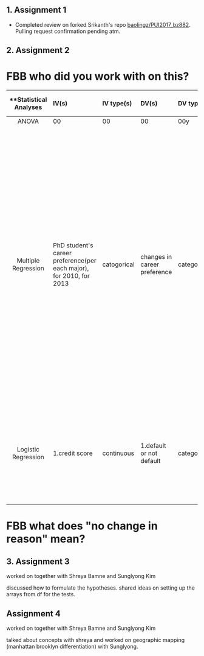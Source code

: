 ## 1. Assignment 1
- Completed review on forked Srikanth's repo [baolingz/PUI2017_bz882](https://github.com/baolingz/PUI2017_bz882/tree/master/HW3_bz882). Pulling request confirmation pending atm.

## 2. Assignment 2

# FBB who did you work with on this?


| **Statistical Analyses	|  IV(s)  |  IV type(s) |  DV(s)  |  DV type(s)  |  Control Var | Control Var type  | Question to be answered | _H0_ | alpha | link to paper **| 
|:----------:|:----------|:------------|:-------------|:-------------|:------------------|:------------- |:----------------------------|:--------:|:-------:|:-----------|
ANOVA	| 00| 00 |00| 00y | 00 | 0 | 0 | 0 | 0| 0)
Multiple Regression |PhD student's career preference(per each major), for 2010, for 2013|catogorical|changes in career preference| categorical|US citizen|categorical|Do science & engineering PhD stuents lose interest in an academic career over the course of graduate training because students are discouraged from pursuing an academic career by the challenges of obtaining a facultry job or because it is due to a more fundamental change in student's career goals for reasons other than the academic labor market.|no change in reason|0.05|[The declining interest in an academic career](http://journals.plos.org/plosone/article?id=10.1371/journal.pone.0184130)|
Logistic Regression	| 1.credit score | continuous  | 1.default or not default | categorical ||| 	How does application credit scoring determine the probability that a credit applicant will default on his/her credit obligation | no significant correlation between credit scoring and default rate of applicant | 1 | [Large Unbalanced Credit Scoring Using Lasso-Logistic Regression Ensemble](http://journals.plos.org/plosone/article?id=10.1371/journal.pone.0117844) |

# FBB what does "no change in reason" mean? 

## 3. Assignment 3
worked on together with Shreya Bamne and Sunglyong Kim

discussed how to formulate the hypotheses. shared ideas on setting up the arrays from df for the tests. 


## Assignment 4
worked on together with Shreya Bamne and Sunglyong Kim

talked about concepts with shreya and worked on geographic mapping (manhattan brooklyn differentiation) with Sunglyong.
